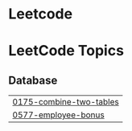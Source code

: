# Leetcode
<!---LeetCode Topics Start-->
# LeetCode Topics
## Database
|  |
| ------- |
| [0175-combine-two-tables](https://github.com/Gautam7701/Leetcode/tree/master/0175-combine-two-tables) |
| [0577-employee-bonus](https://github.com/Gautam7701/Leetcode/tree/master/0577-employee-bonus) |
<!---LeetCode Topics End-->